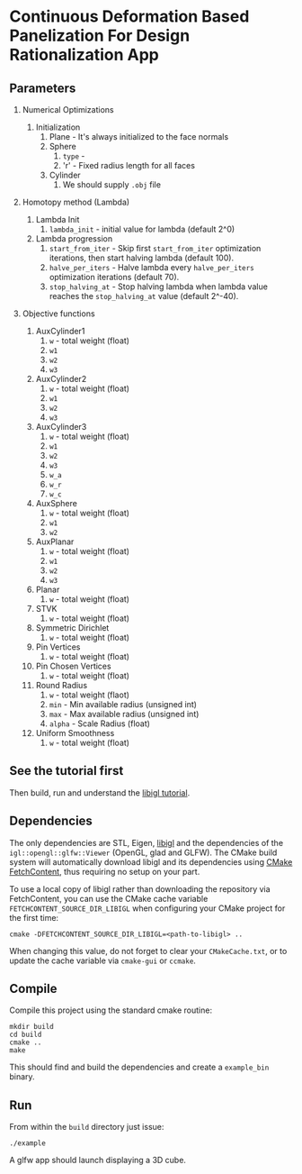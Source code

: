 # Continuous Deformation Based Panelization For Design Rationalization App


## Parameters
1. Numerical Optimizations
    1. Initialization
        1. Plane - It's always initialized to the face normals
        3. Sphere
            1. `type` - 
            2. 'r' - Fixed radius length for all faces
        5. Cylinder
            1. We should supply `.obj` file 

3. Homotopy method (Lambda)
    1. Lambda Init 
        1. `lambda_init` - initial value for lambda (default 2^0)
    1. Lambda progression
        1. `start_from_iter` - Skip first `start_from_iter` optimization iterations, then start halving lambda (default 100).
        1. `halve_per_iters` - Halve lambda every `halve_per_iters` optimization iterations (default 70). 
        1. `stop_halving_at` - Stop halving lambda when lambda value reaches the `stop_halving_at` value (default 2^-40).
    

1. Objective functions
    1. AuxCylinder1
        1. `w` - total weight (float)
        1. `w1`
        1. `w2`
        1. `w3`
    1. AuxCylinder2
        1. `w` - total weight (float)
        1. `w1`
        1. `w2`
        1. `w3`
    1. AuxCylinder3
        1. `w` - total weight (float)
        1. `w1`
        1. `w2`
        1. `w3`
        1. `w_a`
        1. `w_r`
        1. `w_c`
    1. AuxSphere
        1. `w` - total weight (float)
        1. `w1`
        1. `w2`
    1. AuxPlanar
        1. `w` - total weight (float)
        1. `w1`
        1. `w2` 
        1. `w3`
    1. Planar
        1. `w` - total weight (float)
    1. STVK
        1. `w` - total weight (float)
    1. Symmetric Dirichlet
        1. `w` - total weight (float)
    1. Pin Vertices
        1. `w` - total weight (float)
    1. Pin Chosen Vertices
        1. `w` - total weight (float)
    1. Round Radius
        1. `w`      - total weight (flaot)
        1. `min`    - Min available radius (unsigned int)
        1. `max`    - Max available radius (unsigned int)
        1. `alpha`  - Scale Radius (float)
    1. Uniform Smoothness
        1. `w`      - total weight (float)
        
        

## See the tutorial first

Then build, run and understand the [libigl
tutorial](http://libigl.github.io/libigl/tutorial/).

## Dependencies

The only dependencies are STL, Eigen, [libigl](http://libigl.github.io/libigl/) and the dependencies
of the `igl::opengl::glfw::Viewer` (OpenGL, glad and GLFW).
The CMake build system will automatically download libigl and its dependencies using
[CMake FetchContent](https://cmake.org/cmake/help/latest/module/FetchContent.html),
thus requiring no setup on your part.

To use a local copy of libigl rather than downloading the repository via FetchContent, you can use
the CMake cache variable `FETCHCONTENT_SOURCE_DIR_LIBIGL` when configuring your CMake project for
the first time:
```
cmake -DFETCHCONTENT_SOURCE_DIR_LIBIGL=<path-to-libigl> ..
```
When changing this value, do not forget to clear your `CMakeCache.txt`, or to update the cache variable
via `cmake-gui` or `ccmake`.

## Compile

Compile this project using the standard cmake routine:

    mkdir build
    cd build
    cmake ..
    make

This should find and build the dependencies and create a `example_bin` binary.

## Run

From within the `build` directory just issue:

    ./example

A glfw app should launch displaying a 3D cube.
